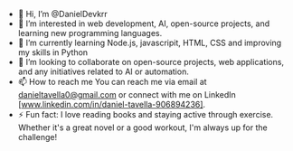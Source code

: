 - 👋 Hi, I’m @DanielDevkrr
- 👀 I’m interested in web development, AI, open-source projects, and learning new programming languages.
- 🌱 I’m currently learning Node.js, javascripit, HTML, CSS and improving my skills in Python 
- 💞️ I’m looking to collaborate on open-source projects, web applications, and any initiatives related to AI or automation.
- 📫 How to reach me You can reach me via email at danieltavella0@gmail.com or connect with me on LinkedIn [www.linkedin.com/in/daniel-tavella-906894236].
- ⚡ Fun fact: I love reading books and staying active through exercise. Whether it's a great novel or a good workout, I'm always up for the challenge!

<!---
DanielDevkrr/DanielDevkrr is a ✨ special ✨ repository because its `README.md` (this file) appears on your GitHub profile.
You can click the Preview link to take a look at your changes.
--->
